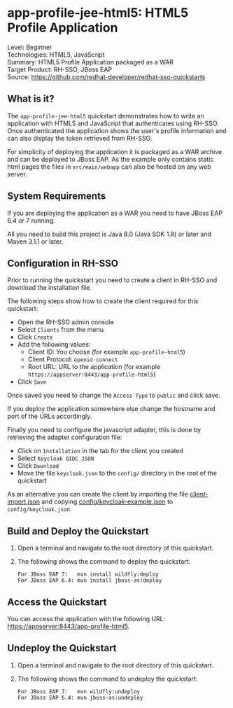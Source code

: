 app-profile-jee-html5: HTML5 Profile Application
================================================

Level: Beginner  
Technologies: HTML5, JavaScript  
Summary: HTML5 Profile Application packaged as a WAR  
Target Product: RH-SSO, JBoss EAP  
Source: <https://github.com/redhat-developer/redhat-sso-quickstarts>


What is it?
-----------

The `app-profile-jee-html5` quickstart demonstrates how to write an application with HTML5 and JavaScript that
authenticates using RH-SSO. Once authenticated the application shows the user's profile information and can also
display the token retrieved from RH-SSO.

For simplicity of deploying the application it is packaged as a WAR archive and can be deployed to JBoss EAP.
As the example only contains static html pages the files in `src/main/webapp` can also be hosted on any web server.


System Requirements
-------------------

If you are deploying the application as a WAR you need to have JBoss EAP 6.4 or 7 running.

All you need to build this project is Java 8.0 (Java SDK 1.8) or later and Maven 3.1.1 or later.


Configuration in RH-SSO
-----------------------

Prior to running the quickstart you need to create a client in RH-SSO and download the installation file.

The following steps show how to create the client required for this quickstart:

* Open the RH-SSO admin console
* Select `Clients` from the menu
* Click `Create`
* Add the following values:
  * Client ID: You choose (for example `app-profile-html5`)
  * Client Protocol: `openid-connect`
  * Root URL: URL to the application (for example `https://appserver:8443/app-profile-html5`)
* Click `Save`

Once saved you need to change the `Access Type` to `public` and click save.

If you deploy the application somewhere else change the hostname and port of the URLs accordingly.

Finally you need to configure the javascript adapter, this is done by retrieving the adapter configuration file:

* Click on `Installation` in the tab for the client you created
* Select `Keycloak OIDC JSON`
* Click `Download`
* Move the file `keycloak.json` to the `config/` directory in the root of the quickstart

As an alternative you can create the client by importing the file [client-import.json](config/client-import.json) and
copying [config/keycloak-example.json](config/keycloak-example.json) to `config/keycloak.json`.


Build and Deploy the Quickstart
--------------------------------

1. Open a terminal and navigate to the root directory of this quickstart.

2. The following shows the command to deploy the quickstart:

   ````
   For JBoss EAP 7:   mvn install wildfly:deploy
   For JBoss EAP 6.4: mvn install jboss-as:deploy
   ````


Access the Quickstart
---------------------

You can access the application with the following URL: <https://appserver:8443/app-profile-html5>.


Undeploy the Quickstart
-----------------------

1. Open a terminal and navigate to the root directory of this quickstart.

2. The following shows the command to undeploy the quickstart:

   ````
   For JBoss EAP 7:   mvn wildfly:undeploy
   For JBoss EAP 6.4: mvn jboss-as:undeploy
   ````
